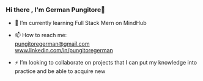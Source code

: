 ### Hi there , I'm German Pungitore👋

- 🌱 I’m currently learning Full Stack Mern on MindHub

- 📫 How to reach me:     
  pungitoregerman@gmail.com         
  www.linkedin.com/in/pungitoregerman

- ⚡ I’m looking to collaborate on projects that I can put my knowledge into practice and be able to acquire new
       

<!--
**pungitoregerman/pungitoregerman** is a ✨ _special_ ✨ repository because its `README.md` (this file) appears on your GitHub profile.

Here are some ideas to get you started:

- 🔭 I’m currently working on ...
- 🌱 I’m currently learning ...
- 👯 I’m looking to collaborate on ...
- 🤔 I’m looking for help with ...
- 💬 Ask me about ...
- 📫 How to reach me: ...
- 😄 Pronouns: ...
- ⚡ Fun fact: ...
-->
